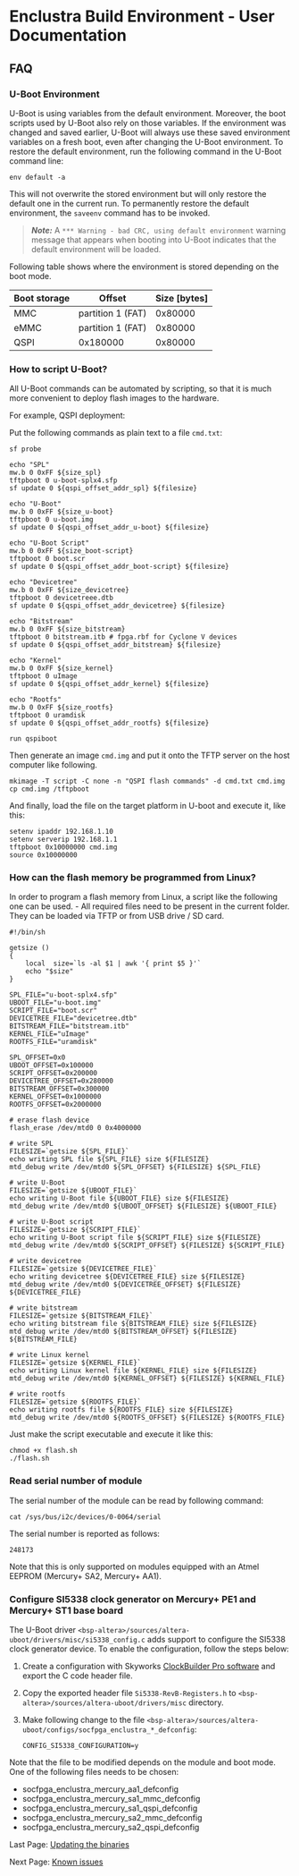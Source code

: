 # Enclustra Build Environment - User Documentation

## FAQ

### U-Boot Environment

U-Boot is using variables from the default environment. Moreover, the boot scripts used by U-Boot also rely on those variables. If the environment was changed and saved earlier, U-Boot will always use these saved environment variables on a fresh boot, even after changing the U-Boot environment. To restore the default environment, run the following command in the U-Boot command line:

```
env default -a
```

This will not overwrite the stored environment but will only restore the default one in the current run. To permanently restore the default environment, the `saveenv` command has to be invoked.

> **_Note:_**  A `*** Warning - bad CRC, using default environment` warning message that appears when booting into U-Boot indicates that the default environment will be loaded.

Following table shows where the environment is stored depending on the boot mode.

Boot storage | Offset            | Size [bytes]
------------ | ----------------- | ---
MMC          | partition 1 (FAT) | 0x80000
eMMC         | partition 1 (FAT) | 0x80000
QSPI         | 0x180000          | 0x80000


### How to script U-Boot?

All U-Boot commands can be automated by scripting, so that it is much more convenient to deploy flash images to the hardware.

For example, QSPI deployment:

Put the following commands as plain text to a file `cmd.txt`:

```
sf probe

echo "SPL"
mw.b 0 0xFF ${size_spl}
tftpboot 0 u-boot-splx4.sfp
sf update 0 ${qspi_offset_addr_spl} ${filesize}

echo "U-Boot"
mw.b 0 0xFF ${size_u-boot}
tftpboot 0 u-boot.img
sf update 0 ${qspi_offset_addr_u-boot} ${filesize}

echo "U-Boot Script"
mw.b 0 0xFF ${size_boot-script}
tftpboot 0 boot.scr
sf update 0 ${qspi_offset_addr_boot-script} ${filesize}

echo "Devicetree"
mw.b 0 0xFF ${size_devicetree}
tftpboot 0 devicetreee.dtb
sf update 0 ${qspi_offset_addr_devicetree} ${filesize}

echo "Bitstream"
mw.b 0 0xFF ${size_bitstream}
tftpboot 0 bitstream.itb # fpga.rbf for Cyclone V devices
sf update 0 ${qspi_offset_addr_bitstream} ${filesize}

echo "Kernel"
mw.b 0 0xFF ${size_kernel}
tftpboot 0 uImage
sf update 0 ${qspi_offset_addr_kernel} ${filesize}

echo "Rootfs"
mw.b 0 0xFF ${size_rootfs}
tftpboot 0 uramdisk
sf update 0 ${qspi_offset_addr_rootfs} ${filesize}

run qspiboot
```

Then generate an image `cmd.img` and put it onto the TFTP server on the host computer like following.

```
mkimage -T script -C none -n "QSPI flash commands" -d cmd.txt cmd.img
cp cmd.img /tftpboot
```

And finally, load the file on the target platform in U-boot and execute it, like this:

```
setenv ipaddr 192.168.1.10
setenv serverip 192.168.1.1
tftpboot 0x10000000 cmd.img
source 0x10000000
```


### How can the flash memory be programmed from Linux?

In order to program a flash memory from Linux, a script like the following one can be used. - All required files need to be present in the current folder. They can be loaded via TFTP or from USB drive / SD card.

```
#!/bin/sh

getsize ()
{
    local  size=`ls -al $1 | awk '{ print $5 }'`
    echo "$size"
}

SPL_FILE="u-boot-splx4.sfp"
UBOOT_FILE="u-boot.img"
SCRIPT_FILE="boot.scr"
DEVICETREE_FILE="devicetree.dtb"
BITSTREAM_FILE="bitstream.itb"
KERNEL_FILE="uImage"
ROOTFS_FILE="uramdisk"

SPL_OFFSET=0x0
UBOOT_OFFSET=0x100000
SCRIPT_OFFSET=0x200000
DEVICETREE_OFFSET=0x280000
BITSTREAM_OFFSET=0x300000
KERNEL_OFFSET=0x1000000
ROOTFS_OFFSET=0x2000000

# erase flash device
flash_erase /dev/mtd0 0 0x4000000

# write SPL
FILESIZE=`getsize ${SPL_FILE}`
echo writing SPL file ${SPL_FILE} size ${FILESIZE}
mtd_debug write /dev/mtd0 ${SPL_OFFSET} ${FILESIZE} ${SPL_FILE}

# write U-Boot
FILESIZE=`getsize ${UBOOT_FILE}`
echo writing U-Boot file ${UBOOT_FILE} size ${FILESIZE}
mtd_debug write /dev/mtd0 ${UBOOT_OFFSET} ${FILESIZE} ${UBOOT_FILE}

# write U-Boot script
FILESIZE=`getsize ${SCRIPT_FILE}`
echo writing U-Boot script file ${SCRIPT_FILE} size ${FILESIZE}
mtd_debug write /dev/mtd0 ${SCRIPT_OFFSET} ${FILESIZE} ${SCRIPT_FILE}

# write devicetree
FILESIZE=`getsize ${DEVICETREE_FILE}`
echo writing devicetree ${DEVICETREE_FILE} size ${FILESIZE}
mtd_debug write /dev/mtd0 ${DEVICETREE_OFFSET} ${FILESIZE} ${DEVICETREE_FILE}

# write bitstream
FILESIZE=`getsize ${BITSTREAM_FILE}`
echo writing bitstream file ${BITSTREAM_FILE} size ${FILESIZE}
mtd_debug write /dev/mtd0 ${BITSTREAM_OFFSET} ${FILESIZE} ${BITSTREAM_FILE}

# write Linux kernel
FILESIZE=`getsize ${KERNEL_FILE}`
echo writing Linux kernel file ${KERNEL_FILE} size ${FILESIZE}
mtd_debug write /dev/mtd0 ${KERNEL_OFFSET} ${FILESIZE} ${KERNEL_FILE}

# write rootfs
FILESIZE=`getsize ${ROOTFS_FILE}`
echo writing rootfs file ${ROOTFS_FILE} size ${FILESIZE}
mtd_debug write /dev/mtd0 ${ROOTFS_OFFSET} ${FILESIZE} ${ROOTFS_FILE}
```

Just make the script executable and execute it like this:

```
chmod +x flash.sh
./flash.sh
```


### Read serial number of module

The serial number of the module can be read by following command:

    cat /sys/bus/i2c/devices/0-0064/serial

The serial number is reported as follows:

    248173

Note that this is only supported on modules equipped with an Atmel EEPROM (Mercury+ SA2, Mercury+ AA1).


### Configure SI5338 clock generator on Mercury+ PE1 and Mercury+ ST1 base board

The U-Boot driver `<bsp-altera>/sources/altera-uboot/drivers/misc/si5338_config.c` adds support to configure the SI5338 clock generator device. To enable the configuration, follow the steps below:

1. Create a configuration with Skyworks [ClockBuilder Pro software](https://www.skyworksinc.com/Application-Pages/Clockbuilder-Pro-Software) and export the C code header file.
2. Copy the exported header file `Si5338-RevB-Registers.h` to `<bsp-altera>/sources/altera-uboot/drivers/misc` directory.
3. Make following change to the file `<bsp-altera>/sources/altera-uboot/configs/socfpga_enclustra_*_defconfig`:

       CONFIG_SI5338_CONFIGURATION=y

Note that the file to be modified depends on the module and boot mode. One of the following files needs to be chosen:

- socfpga_enclustra_mercury_aa1_defconfig
- socfpga_enclustra_mercury_sa1_mmc_defconfig
- socfpga_enclustra_mercury_sa1_qspi_defconfig
- socfpga_enclustra_mercury_sa2_mmc_defconfig
- socfpga_enclustra_mercury_sa2_qspi_defconfig


Last Page: [Updating the binaries](./6_Binaries_Update.md)

Next Page: [Known issues](./8_Known_Issues.md)
